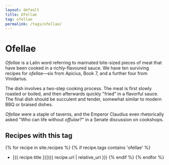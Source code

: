 ```yaml
---
layout: default
title: Ofellae
tag: ofellae
permalink: /tags/ofellae/
---
```


# Ofellae

*Ofellae* is a Latin word referring to marinated bite-sized pieces of meat that have been cooked in a richly-flavoured sauce. We have ten surviving recipes for *ofellae*—six from Apicius, Book 7, and a further four from Vinidarius.

The dish involves a two-step cooking process. The meat is first slowly roasted or boiled, and then afterwards quickly "fried" in a flavorful sauce. The final dish should be succulent and tender, somewhat similar to modern BBQ or braised dishes.

*Ofellae* were a staple of taverns, and the Emperor Claudius even rhetorically asked "Who can life without *offulae*?" in a Senate discussion on cookshops.

<!-- TODO: Add more historical context and details about ofellae -->

## Recipes with this tag

{% for recipe in site.recipes %}
  {% if recipe.tags contains 'ofellae' %}
  * [{{ recipe.title }}]({{ recipe.url | relative_url }})
  {% endif %}
{% endfor %}